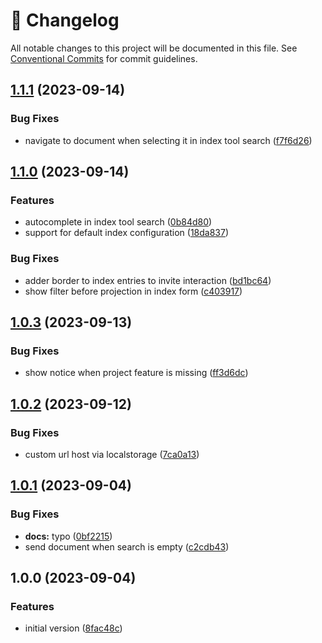 <!-- markdownlint-disable --><!-- textlint-disable -->

# 📓 Changelog

All notable changes to this project will be documented in this file. See
[Conventional Commits](https://conventionalcommits.org) for commit guidelines.

## [1.1.1](https://github.com/sanity-io/embeddings-index-ui/compare/v1.1.0...v1.1.1) (2023-09-14)

### Bug Fixes

- navigate to document when selecting it in index tool search ([f7f6d26](https://github.com/sanity-io/embeddings-index-ui/commit/f7f6d26e1a5c3ae2d8a0adfaed2e30c4faf71ba0))

## [1.1.0](https://github.com/sanity-io/embeddings-index-ui/compare/v1.0.3...v1.1.0) (2023-09-14)

### Features

- autocomplete in index tool search ([0b84d80](https://github.com/sanity-io/embeddings-index-ui/commit/0b84d80e63d1cde83856d2443c2731fdd67a7654))
- support for default index configuration ([18da837](https://github.com/sanity-io/embeddings-index-ui/commit/18da837aabcaa9b64233d16167e4aa32d562f09c))

### Bug Fixes

- adder border to index entries to invite interaction ([bd1bc64](https://github.com/sanity-io/embeddings-index-ui/commit/bd1bc64c7ee988bef390ec5e5465f32d5eb4b611))
- show filter before projection in index form ([c403917](https://github.com/sanity-io/embeddings-index-ui/commit/c4039177e6824fcea5c2936df899ea7235813e42))

## [1.0.3](https://github.com/sanity-io/embeddings-index-ui/compare/v1.0.2...v1.0.3) (2023-09-13)

### Bug Fixes

- show notice when project feature is missing ([ff3d6dc](https://github.com/sanity-io/embeddings-index-ui/commit/ff3d6dc79c3944c9a6e938ae6a3059d108d2722b))

## [1.0.2](https://github.com/sanity-io/embeddings-index-ui/compare/v1.0.1...v1.0.2) (2023-09-12)

### Bug Fixes

- custom url host via localstorage ([7ca0a13](https://github.com/sanity-io/embeddings-index-ui/commit/7ca0a132007dab02f1b0c682a6f309f4cf6fe460))

## [1.0.1](https://github.com/sanity-io/embeddings-index-ui/compare/v1.0.0...v1.0.1) (2023-09-04)

### Bug Fixes

- **docs:** typo ([0bf2215](https://github.com/sanity-io/embeddings-index-ui/commit/0bf2215eebf946e60b0af4afeda365d307b64c7e))
- send document when search is empty ([c2cdb43](https://github.com/sanity-io/embeddings-index-ui/commit/c2cdb436b5ae0a08d14bfb16ad2b039f78558134))

## 1.0.0 (2023-09-04)

### Features

- initial version ([8fac48c](https://github.com/sanity-io/embeddings-index-ui/commit/8fac48cba2405430681c43904fc1b11ffa95b761))
